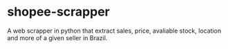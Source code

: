 # shopee-scrapper
A web scrapper in python that extract sales, price, avaliable stock, location and more of a given seller in Brazil.
